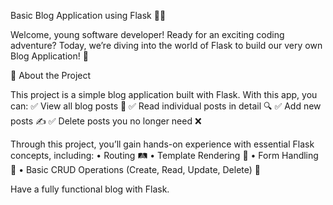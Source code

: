 Basic Blog Application using Flask 📝🔥

Welcome, young software developer! Ready for an exciting coding adventure? Today, we’re diving into the world of Flask to build our very own Blog Application! 🚀

📌 About the Project

This project is a simple blog application built with Flask. With this app, you can:
✅ View all blog posts 📰
✅ Read individual posts in detail 🔍
✅ Add new posts ✍️
✅ Delete posts you no longer need ❌

Through this project, you’ll gain hands-on experience with essential Flask concepts, including:
	•	Routing 🛤️
	•	Template Rendering 🎨
	•	Form Handling 📝
	•	Basic CRUD Operations (Create, Read, Update, Delete) 🔄

Have a fully functional blog with Flask.